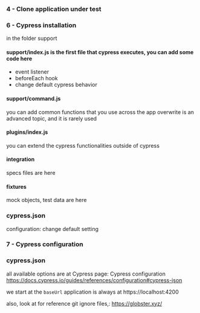 

### 4 - Clone application under test


### 6 - Cypress installation
in the folder support

#### support/index.js is the first file that cypress executes, you can add some code here
- event listener
- beforeEach hook
- change default cypress behavior

#### support/command.js
you can add common functions that you use across the app
overwrite is an advanced topic, and it is rarely used

#### plugins/index.js
you can extend the cypress functionalities outside of cypress
#### integration
specs files are here
#### fixtures
mock objects, test data are here

### cypress.json
configuration: change default setting

### 7 - Cypress configuration
### cypress.json

all available options are at Cypress page: Cypress configuration
https://docs.cypress.io/guides/references/configuration#cypress-json

we start at the `baseUrl`
application is always at https://localhost:4200

also, look at for reference git ignore files,:
https://globster.xyz/



